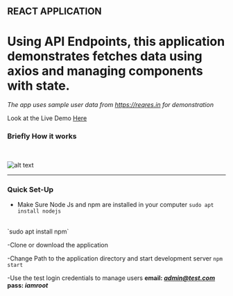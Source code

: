 ## REACT APPLICATION

# Using API Endpoints, this application demonstrates fetches data using axios and managing components with state.

*The app uses sample user data from https://reqres.in for demonstration*

Look at the Live Demo <a href="https://react-test-data.herokuapp.com/" target="_blank" >Here</a>




### Briefly How it works 
<br/>

![alt text](screen.gif "React Application")

<hr />


### Quick Set-Up
- Make Sure Node Js and npm are installed in your computer
`sudo apt install nodejs`
<br/>
`sudo apt install npm`

-Clone or download the application

-Change Path to the application directory and start development server
`npm start`

-Use the test login credentials to manage users
<b>email: <i>admin@test.com</i></b>
<b>pass: <i>iamroot</i></b>



